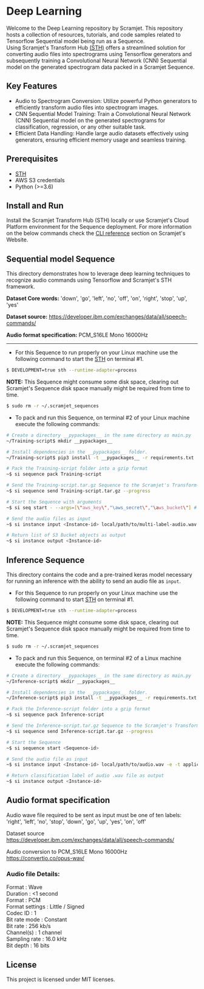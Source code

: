 # Deep Learning 

Welcome to the Deep Learning repository by Scramjet. This repository hosts a collection of resources, tutorials, and code samples related to Tensorflow Sequential model being run as a Sequence.<br/> 
Using Scramjet's Transform Hub <a href="https://github.com/scramjetorg/transform-hub" target="_blank">(STH)</a> offers a streamlined solution for converting audio files into spectrograms using Tensorflow generators and subsequently training a Convolutional Neural Network (CNN) Sequential model on the generated spectrogram data packed in a Scramjet Sequence.

## Key Features

- Audio to Spectrogram Conversion: Utilize powerful Python generators to efficiently transform audio files into spectrogram images.
- CNN Sequential Model Training: Train a Convolutional Neural Network (CNN) Sequential model on the generated spectrograms for classification, regression, or any other suitable task.
- Efficient Data Handling: Handle large audio datasets effectively using generators, ensuring efficient memory usage and seamless training.

## Prerequisites
- <a href="https://www.npmjs.com/package/@scramjet/cli" target="_blank">STH</a> <br/>
- AWS S3 credentials
- Python (>=3.6)

## Install and Run
Install the Scramjet Transform Hub (STH) locally or use Scramjet's Cloud Platform environment for the Sequence deployment. For more information on the below commands check the 
<a href="https://docs.scramjet.org/platform/cli-reference/" target="_blank">CLI reference</a> section on Scramjet's Website.


## Sequential model Sequence<br/>
This directory demonstrates how to leverage deep learning techniques to recognize audio commands using Tensorflow and Scramjet's STH framework.

**Dataset Core words:** 'down', 'go', 'left', 'no', 'off', 'on', 'right', 'stop', 'up', 'yes'

**Dataset source:** https://developer.ibm.com/exchanges/data/all/speech-commands/

**Audio format specification:** PCM_S16LE Mono 16000Hz<br/>

---

- For this Sequence to run properly on your Linux machine use the following command to start the <a href="https://docs.scramjet.org/platform/self-hosted-installation/" target="_blank">STH</a> on terminal #1.

```bash
$ DEVELOPMENT=true sth --runtime-adapter=process
```

**NOTE:** This Sequence might consume some disk space, clearing out Scramjet's Sequence disk space manually might be required from time to time.

```bash
$ sudo rm -r ~/.scramjet_sequences
```

- To pack and run this Sequence, on terminal #2 of your Linux machine execute the following commands:

```bash
# Create a directory __pypackages__ in the same directory as main.py
~/Training-script$ mkdir __pypackages__

# Install dependencies in the __pypackages__ folder. 
~/Training-script$ pip3 install -t __pypackages__ -r requirements.txt

# Pack the Training-script folder into a gzip format
~$ si sequence pack Training-script

# Send the Training-script.tar.gz Sequence to the Scramjet's Transform-Hub, with a return <Sequence-id> value
~$ si sequence send Training-script.tar.gz --progress

# Start the Sequence with arguments
~$ si seq start - --args=[\"aws_key\","\aws_secret\","\aws_bucket\"] # Without spacing between args

# Send the audio files as input
~$ si instance input <Instance-id> local/path/to/multi-label-audio.wav -e -t application/octet-stream

# Return list of S3 Bucket objects as output
~$ si instance output <Instance-id>
```

## Inference Sequence

This directory contains the code and a pre-trained keras model necessary for running an inference with the ability to send an audio file as `input`.

- For this Sequence to run properly on your Linux machine use the following command to start <a href="https://docs.scramjet.org/platform/self-hosted-installation/" target="_blank">STH</a> on terminal #1.

```bash
$ DEVELOPMENT=true sth --runtime-adapter=process
```

**NOTE:** This Sequence might consume some disk space, clearing out Scramjet's Sequence disk space manually might be required from time to time.

```bash
$ sudo rm -r ~/.scramjet_sequences
```

- To pack and run this Sequence, on terminal #2 of a Linux machine execute the following commands:

```bash
# Create a directory __pypackages__ in the same directory as main.py
~/Inference-script$ mkdir __pypackages__

# Install dependencies in the __pypackages__ folder. 
~/Inference-script$ pip3 install -t __pypackages__ -r requirements.txt

# Pack the Inference-script folder into a gzip format
~$ si sequence pack Inference-script

# Send the Inference-script.tar.gz Sequence to the Scramjet's Transform-Hub, with a return <Sequence-id> value
~$ si sequence send Inference-script.tar.gz --progress

# Start the Sequence
~$ si sequence start <Sequence-id> 

# Send the audio file as input
~$ si instance input <Instance-id> local/path/to/audio.wav -e -t application/octet-stream

# Return classification label of audio .wav file as output
~$ si instance output <Instance-id>
```
## Audio format specification

Audio wave file required to be sent as input must be one of ten labels:<br/> 'right', 'left', 'no', 'stop', 'down', 'go', 'up', 'yes', 'on', 'off'

Dataset source<br/> 
https://developer.ibm.com/exchanges/data/all/speech-commands/

Audio conversion to PCM_S16LE Mono 16000Hz<br/>
https://convertio.co/opus-wav/

### Audio file Details:

Format : Wave<br/>
Duration : <1 second<br/>
Format : PCM<br/>
Format settings : Little / Signed<br/>
Codec ID : 1<br/>
Bit rate mode : Constant<br/>
Bit rate : 256 kb/s<br/>
Channel(s) : 1 channel<br/>
Sampling rate : 16.0 kHz<br/>
Bit depth : 16 bits<br/>

## License

This project is licensed under MIT licenses. 

